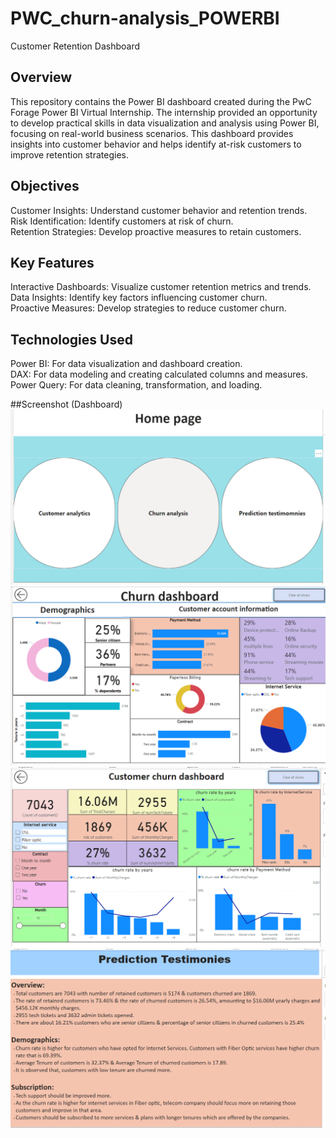 # PWC_churn-analysis_POWERBI
Customer Retention Dashboard

## Overview
This repository contains the Power BI dashboard created during the PwC Forage Power BI Virtual Internship. The internship provided an opportunity to develop practical skills in data visualization and analysis using Power BI, focusing on real-world business scenarios. This dashboard provides insights into customer behavior and helps identify at-risk customers to improve retention strategies.

## Objectives
Customer Insights: Understand customer behavior and retention trends.                                                                                                                                                  
Risk Identification: Identify customers at risk of churn.                                                                                                                                                              
Retention Strategies: Develop proactive measures to retain customers.                                                                                                                                                                                                                                                                                             

## Key Features
Interactive Dashboards: Visualize customer retention metrics and trends.                                                                                                                                               
Data Insights: Identify key factors influencing customer churn.                                                                                                                                                        
Proactive Measures: Develop strategies to reduce customer churn.                                                                                                                                                                                                                                                                                                                                                                             
## Technologies Used
Power BI: For data visualization and dashboard creation.                                                                                                                                                          
DAX: For data modeling and creating calculated columns and measures.                                                                                                                                                 
Power Query: For data cleaning, transformation, and loading.

##Screenshot (Dashboard)
![Dashboard Image](https://github.com/Drupad-H-S/PWC_churn-analysis_POWERBI/blob/main/1.png)                                                                        
![Dashboard Image](https://github.com/Drupad-H-S/PWC_churn-analysis_POWERBI/blob/main/2.png)            
![Dashboard Image](https://github.com/Drupad-H-S/PWC_churn-analysis_POWERBI/blob/main/3.png)
![Dashboard Image](https://github.com/Drupad-H-S/PWC_churn-analysis_POWERBI/blob/main/4.png)

